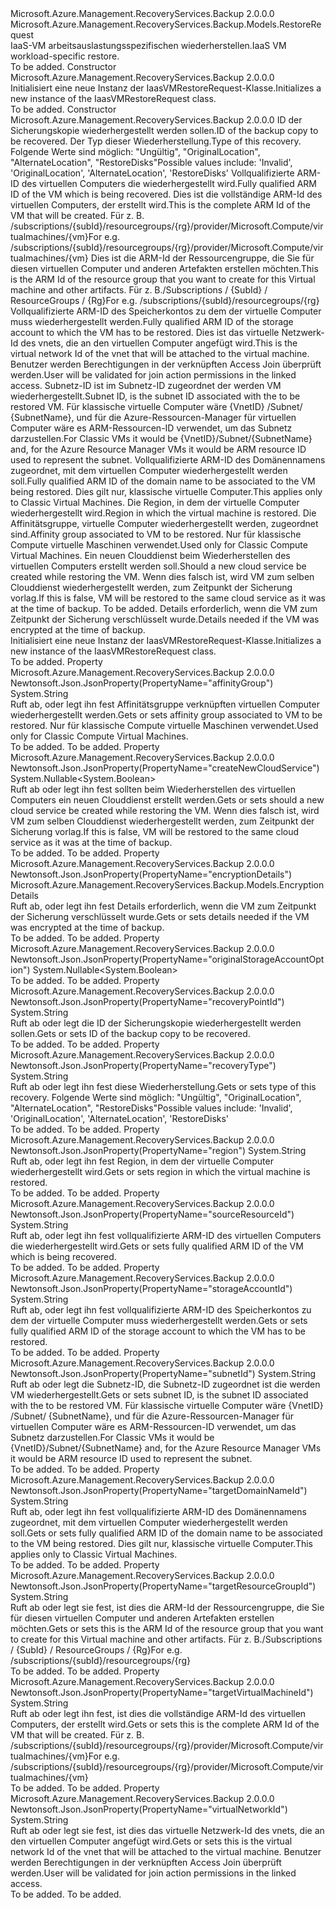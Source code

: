 <Type Name="IaasVMRestoreRequest" FullName="Microsoft.Azure.Management.RecoveryServices.Backup.Models.IaasVMRestoreRequest">
  <TypeSignature Language="C#" Value="public class IaasVMRestoreRequest : Microsoft.Azure.Management.RecoveryServices.Backup.Models.RestoreRequest" />
  <TypeSignature Language="ILAsm" Value=".class public auto ansi beforefieldinit IaasVMRestoreRequest extends Microsoft.Azure.Management.RecoveryServices.Backup.Models.RestoreRequest" />
  <TypeSignature Language="DocId" Value="T:Microsoft.Azure.Management.RecoveryServices.Backup.Models.IaasVMRestoreRequest" />
  <TypeSignature Language="VB.NET" Value="Public Class IaasVMRestoreRequest&#xA;Inherits RestoreRequest" />
  <TypeSignature Language="F#" Value="type IaasVMRestoreRequest = class&#xA;    inherit RestoreRequest" />
  <AssemblyInfo>
    <AssemblyName>Microsoft.Azure.Management.RecoveryServices.Backup</AssemblyName>
    <AssemblyVersion>2.0.0.0</AssemblyVersion>
  </AssemblyInfo>
  <Base>
    <BaseTypeName>Microsoft.Azure.Management.RecoveryServices.Backup.Models.RestoreRequest</BaseTypeName>
  </Base>
  <Interfaces />
  <Docs>
    <summary>
            <span data-ttu-id="18ad9-101">IaaS-VM arbeitsauslastungsspezifischen wiederherstellen.</span><span class="sxs-lookup"><span data-stu-id="18ad9-101">IaaS VM workload-specific restore.</span></span>
            </summary>
    <remarks>To be added.</remarks>
  </Docs>
  <Members>
    <Member MemberName=".ctor">
      <MemberSignature Language="C#" Value="public IaasVMRestoreRequest ();" />
      <MemberSignature Language="ILAsm" Value=".method public hidebysig specialname rtspecialname instance void .ctor() cil managed" />
      <MemberSignature Language="DocId" Value="M:Microsoft.Azure.Management.RecoveryServices.Backup.Models.IaasVMRestoreRequest.#ctor" />
      <MemberSignature Language="VB.NET" Value="Public Sub New ()" />
      <MemberType>Constructor</MemberType>
      <AssemblyInfo>
        <AssemblyName>Microsoft.Azure.Management.RecoveryServices.Backup</AssemblyName>
        <AssemblyVersion>2.0.0.0</AssemblyVersion>
      </AssemblyInfo>
      <Parameters />
      <Docs>
        <summary>
            <span data-ttu-id="18ad9-102">Initialisiert eine neue Instanz der IaasVMRestoreRequest-Klasse.</span><span class="sxs-lookup"><span data-stu-id="18ad9-102">Initializes a new instance of the IaasVMRestoreRequest class.</span></span>
            </summary>
        <remarks>To be added.</remarks>
      </Docs>
    </Member>
    <Member MemberName=".ctor">
      <MemberSignature Language="C#" Value="public IaasVMRestoreRequest (string recoveryPointId = null, string recoveryType = null, string sourceResourceId = null, string targetVirtualMachineId = null, string targetResourceGroupId = null, string storageAccountId = null, string virtualNetworkId = null, string subnetId = null, string targetDomainNameId = null, string region = null, string affinityGroup = null, Nullable&lt;bool&gt; createNewCloudService = null, Nullable&lt;bool&gt; originalStorageAccountOption = null, Microsoft.Azure.Management.RecoveryServices.Backup.Models.EncryptionDetails encryptionDetails = null);" />
      <MemberSignature Language="ILAsm" Value=".method public hidebysig specialname rtspecialname instance void .ctor(string recoveryPointId, string recoveryType, string sourceResourceId, string targetVirtualMachineId, string targetResourceGroupId, string storageAccountId, string virtualNetworkId, string subnetId, string targetDomainNameId, string region, string affinityGroup, valuetype System.Nullable`1&lt;bool&gt; createNewCloudService, valuetype System.Nullable`1&lt;bool&gt; originalStorageAccountOption, class Microsoft.Azure.Management.RecoveryServices.Backup.Models.EncryptionDetails encryptionDetails) cil managed" />
      <MemberSignature Language="DocId" Value="M:Microsoft.Azure.Management.RecoveryServices.Backup.Models.IaasVMRestoreRequest.#ctor(System.String,System.String,System.String,System.String,System.String,System.String,System.String,System.String,System.String,System.String,System.String,System.Nullable{System.Boolean},System.Nullable{System.Boolean},Microsoft.Azure.Management.RecoveryServices.Backup.Models.EncryptionDetails)" />
      <MemberSignature Language="F#" Value="new Microsoft.Azure.Management.RecoveryServices.Backup.Models.IaasVMRestoreRequest : string * string * string * string * string * string * string * string * string * string * string * Nullable&lt;bool&gt; * Nullable&lt;bool&gt; * Microsoft.Azure.Management.RecoveryServices.Backup.Models.EncryptionDetails -&gt; Microsoft.Azure.Management.RecoveryServices.Backup.Models.IaasVMRestoreRequest" Usage="new Microsoft.Azure.Management.RecoveryServices.Backup.Models.IaasVMRestoreRequest (recoveryPointId, recoveryType, sourceResourceId, targetVirtualMachineId, targetResourceGroupId, storageAccountId, virtualNetworkId, subnetId, targetDomainNameId, region, affinityGroup, createNewCloudService, originalStorageAccountOption, encryptionDetails)" />
      <MemberType>Constructor</MemberType>
      <AssemblyInfo>
        <AssemblyName>Microsoft.Azure.Management.RecoveryServices.Backup</AssemblyName>
        <AssemblyVersion>2.0.0.0</AssemblyVersion>
      </AssemblyInfo>
      <Parameters>
        <Parameter Name="recoveryPointId" Type="System.String" />
        <Parameter Name="recoveryType" Type="System.String" />
        <Parameter Name="sourceResourceId" Type="System.String" />
        <Parameter Name="targetVirtualMachineId" Type="System.String" />
        <Parameter Name="targetResourceGroupId" Type="System.String" />
        <Parameter Name="storageAccountId" Type="System.String" />
        <Parameter Name="virtualNetworkId" Type="System.String" />
        <Parameter Name="subnetId" Type="System.String" />
        <Parameter Name="targetDomainNameId" Type="System.String" />
        <Parameter Name="region" Type="System.String" />
        <Parameter Name="affinityGroup" Type="System.String" />
        <Parameter Name="createNewCloudService" Type="System.Nullable&lt;System.Boolean&gt;" />
        <Parameter Name="originalStorageAccountOption" Type="System.Nullable&lt;System.Boolean&gt;" />
        <Parameter Name="encryptionDetails" Type="Microsoft.Azure.Management.RecoveryServices.Backup.Models.EncryptionDetails" />
      </Parameters>
      <Docs>
        <param name="recoveryPointId"><span data-ttu-id="18ad9-103">ID der Sicherungskopie wiederhergestellt werden sollen.</span><span class="sxs-lookup"><span data-stu-id="18ad9-103">ID of the backup copy to be recovered.</span></span></param>
        <param name="recoveryType"><span data-ttu-id="18ad9-104">Der Typ dieser Wiederherstellung.</span><span class="sxs-lookup"><span data-stu-id="18ad9-104">Type of this recovery.</span></span> <span data-ttu-id="18ad9-105">Folgende Werte sind möglich: "Ungültig", "OriginalLocation", "AlternateLocation", "RestoreDisks"</span><span class="sxs-lookup"><span data-stu-id="18ad9-105">Possible values include: 'Invalid', 'OriginalLocation', 'AlternateLocation', 'RestoreDisks'</span></span></param>
        <param name="sourceResourceId"><span data-ttu-id="18ad9-106">Vollqualifizierte ARM-ID des virtuellen Computers die wiederhergestellt wird.</span><span class="sxs-lookup"><span data-stu-id="18ad9-106">Fully qualified ARM ID of the VM which is being recovered.</span></span></param>
        <param name="targetVirtualMachineId"><span data-ttu-id="18ad9-107">Dies ist die vollständige ARM-Id des virtuellen Computers, der erstellt wird.</span><span class="sxs-lookup"><span data-stu-id="18ad9-107">This is the complete ARM Id of the VM that will be created.</span></span>
            <span data-ttu-id="18ad9-108">Für z. B. /subscriptions/{subId}/resourcegroups/{rg}/provider/Microsoft.Compute/virtualmachines/{vm}</span><span class="sxs-lookup"><span data-stu-id="18ad9-108">For e.g. /subscriptions/{subId}/resourcegroups/{rg}/provider/Microsoft.Compute/virtualmachines/{vm}</span></span></param>
        <param name="targetResourceGroupId"><span data-ttu-id="18ad9-109">Dies ist die ARM-Id der Ressourcengruppe, die Sie für diesen virtuellen Computer und anderen Artefakten erstellen möchten.</span><span class="sxs-lookup"><span data-stu-id="18ad9-109">This is the ARM Id of the resource group that you want to create for this Virtual machine and other artifacts.</span></span>
            <span data-ttu-id="18ad9-110">Für z. B./Subscriptions / {SubId} / ResourceGroups / {Rg}</span><span class="sxs-lookup"><span data-stu-id="18ad9-110">For e.g. /subscriptions/{subId}/resourcegroups/{rg}</span></span></param>
        <param name="storageAccountId"><span data-ttu-id="18ad9-111">Vollqualifizierte ARM-ID des Speicherkontos zu dem der virtuelle Computer muss wiederhergestellt werden.</span><span class="sxs-lookup"><span data-stu-id="18ad9-111">Fully qualified ARM ID of the storage account to which the VM has to be restored.</span></span></param>
        <param name="virtualNetworkId"><span data-ttu-id="18ad9-112">Dies ist das virtuelle Netzwerk-Id des vnets, die an den virtuellen Computer angefügt wird.</span><span class="sxs-lookup"><span data-stu-id="18ad9-112">This is the virtual network Id of the vnet that will be attached to the virtual machine.</span></span>
            <span data-ttu-id="18ad9-113">Benutzer werden Berechtigungen in der verknüpften Access Join überprüft werden.</span><span class="sxs-lookup"><span data-stu-id="18ad9-113">User will be validated for join action permissions in the linked access.</span></span></param>
        <param name="subnetId"><span data-ttu-id="18ad9-114">Subnetz-ID ist im Subnetz-ID zugeordnet der werden VM wiederhergestellt.</span><span class="sxs-lookup"><span data-stu-id="18ad9-114">Subnet ID, is the subnet ID associated with the to be restored VM.</span></span> <span data-ttu-id="18ad9-115">Für klassische virtuelle Computer wäre {VnetID} /Subnet/ {SubnetName}, und für die Azure-Ressourcen-Manager für virtuellen Computer wäre es ARM-Ressourcen-ID verwendet, um das Subnetz darzustellen.</span><span class="sxs-lookup"><span data-stu-id="18ad9-115">For Classic VMs it would be {VnetID}/Subnet/{SubnetName} and, for the Azure Resource Manager VMs it would be ARM resource ID used to represent the subnet.</span></span></param>
        <param name="targetDomainNameId"><span data-ttu-id="18ad9-116">Vollqualifizierte ARM-ID des Domänennamens zugeordnet, mit dem virtuellen Computer wiederhergestellt werden soll.</span><span class="sxs-lookup"><span data-stu-id="18ad9-116">Fully qualified ARM ID of the domain name to be associated to the VM being restored.</span></span> <span data-ttu-id="18ad9-117">Dies gilt nur, klassische virtuelle Computer.</span><span class="sxs-lookup"><span data-stu-id="18ad9-117">This applies only to Classic Virtual Machines.</span></span></param>
        <param name="region"><span data-ttu-id="18ad9-118">Die Region, in dem der virtuelle Computer wiederhergestellt wird.</span><span class="sxs-lookup"><span data-stu-id="18ad9-118">Region in which the virtual machine is restored.</span></span></param>
        <param name="affinityGroup"><span data-ttu-id="18ad9-119">Die Affinitätsgruppe, virtuelle Computer wiederhergestellt werden, zugeordnet sind.</span><span class="sxs-lookup"><span data-stu-id="18ad9-119">Affinity group associated to VM to be restored.</span></span> <span data-ttu-id="18ad9-120">Nur für klassische Compute virtuelle Maschinen verwendet.</span><span class="sxs-lookup"><span data-stu-id="18ad9-120">Used only for Classic Compute Virtual Machines.</span></span></param>
        <param name="createNewCloudService"><span data-ttu-id="18ad9-121">Ein neuen Clouddienst beim Wiederherstellen des virtuellen Computers erstellt werden soll.</span><span class="sxs-lookup"><span data-stu-id="18ad9-121">Should a new cloud service be created while restoring the VM.</span></span> <span data-ttu-id="18ad9-122">Wenn dies falsch ist, wird VM zum selben Clouddienst wiederhergestellt werden, zum Zeitpunkt der Sicherung vorlag.</span><span class="sxs-lookup"><span data-stu-id="18ad9-122">If this is false, VM will be restored to the same cloud service as it was at the time of backup.</span></span></param>
        <param name="originalStorageAccountOption">To be added.</param>
        <param name="encryptionDetails"><span data-ttu-id="18ad9-123">Details erforderlich, wenn die VM zum Zeitpunkt der Sicherung verschlüsselt wurde.</span><span class="sxs-lookup"><span data-stu-id="18ad9-123">Details needed if the VM was encrypted at the time of backup.</span></span></param>
        <summary>
            <span data-ttu-id="18ad9-124">Initialisiert eine neue Instanz der IaasVMRestoreRequest-Klasse.</span><span class="sxs-lookup"><span data-stu-id="18ad9-124">Initializes a new instance of the IaasVMRestoreRequest class.</span></span>
            </summary>
        <remarks>To be added.</remarks>
      </Docs>
    </Member>
    <Member MemberName="AffinityGroup">
      <MemberSignature Language="C#" Value="public string AffinityGroup { get; set; }" />
      <MemberSignature Language="ILAsm" Value=".property instance string AffinityGroup" />
      <MemberSignature Language="DocId" Value="P:Microsoft.Azure.Management.RecoveryServices.Backup.Models.IaasVMRestoreRequest.AffinityGroup" />
      <MemberSignature Language="VB.NET" Value="Public Property AffinityGroup As String" />
      <MemberSignature Language="F#" Value="member this.AffinityGroup : string with get, set" Usage="Microsoft.Azure.Management.RecoveryServices.Backup.Models.IaasVMRestoreRequest.AffinityGroup" />
      <MemberType>Property</MemberType>
      <AssemblyInfo>
        <AssemblyName>Microsoft.Azure.Management.RecoveryServices.Backup</AssemblyName>
        <AssemblyVersion>2.0.0.0</AssemblyVersion>
      </AssemblyInfo>
      <Attributes>
        <Attribute>
          <AttributeName>Newtonsoft.Json.JsonProperty(PropertyName="affinityGroup")</AttributeName>
        </Attribute>
      </Attributes>
      <ReturnValue>
        <ReturnType>System.String</ReturnType>
      </ReturnValue>
      <Docs>
        <summary>
            <span data-ttu-id="18ad9-125">Ruft ab, oder legt ihn fest Affinitätsgruppe verknüpften virtuellen Computer wiederhergestellt werden.</span><span class="sxs-lookup"><span data-stu-id="18ad9-125">Gets or sets affinity group associated to VM to be restored.</span></span> <span data-ttu-id="18ad9-126">Nur für klassische Compute virtuelle Maschinen verwendet.</span><span class="sxs-lookup"><span data-stu-id="18ad9-126">Used only for Classic Compute Virtual Machines.</span></span>
            </summary>
        <value>To be added.</value>
        <remarks>To be added.</remarks>
      </Docs>
    </Member>
    <Member MemberName="CreateNewCloudService">
      <MemberSignature Language="C#" Value="public Nullable&lt;bool&gt; CreateNewCloudService { get; set; }" />
      <MemberSignature Language="ILAsm" Value=".property instance valuetype System.Nullable`1&lt;bool&gt; CreateNewCloudService" />
      <MemberSignature Language="DocId" Value="P:Microsoft.Azure.Management.RecoveryServices.Backup.Models.IaasVMRestoreRequest.CreateNewCloudService" />
      <MemberSignature Language="VB.NET" Value="Public Property CreateNewCloudService As Nullable(Of Boolean)" />
      <MemberSignature Language="F#" Value="member this.CreateNewCloudService : Nullable&lt;bool&gt; with get, set" Usage="Microsoft.Azure.Management.RecoveryServices.Backup.Models.IaasVMRestoreRequest.CreateNewCloudService" />
      <MemberType>Property</MemberType>
      <AssemblyInfo>
        <AssemblyName>Microsoft.Azure.Management.RecoveryServices.Backup</AssemblyName>
        <AssemblyVersion>2.0.0.0</AssemblyVersion>
      </AssemblyInfo>
      <Attributes>
        <Attribute>
          <AttributeName>Newtonsoft.Json.JsonProperty(PropertyName="createNewCloudService")</AttributeName>
        </Attribute>
      </Attributes>
      <ReturnValue>
        <ReturnType>System.Nullable&lt;System.Boolean&gt;</ReturnType>
      </ReturnValue>
      <Docs>
        <summary>
            <span data-ttu-id="18ad9-127">Ruft ab oder legt ihn fest sollten beim Wiederherstellen des virtuellen Computers ein neuen Clouddienst erstellt werden.</span><span class="sxs-lookup"><span data-stu-id="18ad9-127">Gets or sets should a new cloud service be created while restoring the VM.</span></span> <span data-ttu-id="18ad9-128">Wenn dies falsch ist, wird VM zum selben Clouddienst wiederhergestellt werden, zum Zeitpunkt der Sicherung vorlag.</span><span class="sxs-lookup"><span data-stu-id="18ad9-128">If this is false, VM will be restored to the same cloud service as it was at the time of backup.</span></span>
            </summary>
        <value>To be added.</value>
        <remarks>To be added.</remarks>
      </Docs>
    </Member>
    <Member MemberName="EncryptionDetails">
      <MemberSignature Language="C#" Value="public Microsoft.Azure.Management.RecoveryServices.Backup.Models.EncryptionDetails EncryptionDetails { get; set; }" />
      <MemberSignature Language="ILAsm" Value=".property instance class Microsoft.Azure.Management.RecoveryServices.Backup.Models.EncryptionDetails EncryptionDetails" />
      <MemberSignature Language="DocId" Value="P:Microsoft.Azure.Management.RecoveryServices.Backup.Models.IaasVMRestoreRequest.EncryptionDetails" />
      <MemberSignature Language="VB.NET" Value="Public Property EncryptionDetails As EncryptionDetails" />
      <MemberSignature Language="F#" Value="member this.EncryptionDetails : Microsoft.Azure.Management.RecoveryServices.Backup.Models.EncryptionDetails with get, set" Usage="Microsoft.Azure.Management.RecoveryServices.Backup.Models.IaasVMRestoreRequest.EncryptionDetails" />
      <MemberType>Property</MemberType>
      <AssemblyInfo>
        <AssemblyName>Microsoft.Azure.Management.RecoveryServices.Backup</AssemblyName>
        <AssemblyVersion>2.0.0.0</AssemblyVersion>
      </AssemblyInfo>
      <Attributes>
        <Attribute>
          <AttributeName>Newtonsoft.Json.JsonProperty(PropertyName="encryptionDetails")</AttributeName>
        </Attribute>
      </Attributes>
      <ReturnValue>
        <ReturnType>Microsoft.Azure.Management.RecoveryServices.Backup.Models.EncryptionDetails</ReturnType>
      </ReturnValue>
      <Docs>
        <summary>
            <span data-ttu-id="18ad9-129">Ruft ab, oder legt ihn fest Details erforderlich, wenn die VM zum Zeitpunkt der Sicherung verschlüsselt wurde.</span><span class="sxs-lookup"><span data-stu-id="18ad9-129">Gets or sets details needed if the VM was encrypted at the time of backup.</span></span>
            </summary>
        <value>To be added.</value>
        <remarks>To be added.</remarks>
      </Docs>
    </Member>
    <Member MemberName="OriginalStorageAccountOption">
      <MemberSignature Language="C#" Value="public Nullable&lt;bool&gt; OriginalStorageAccountOption { get; set; }" />
      <MemberSignature Language="ILAsm" Value=".property instance valuetype System.Nullable`1&lt;bool&gt; OriginalStorageAccountOption" />
      <MemberSignature Language="DocId" Value="P:Microsoft.Azure.Management.RecoveryServices.Backup.Models.IaasVMRestoreRequest.OriginalStorageAccountOption" />
      <MemberSignature Language="VB.NET" Value="Public Property OriginalStorageAccountOption As Nullable(Of Boolean)" />
      <MemberSignature Language="F#" Value="member this.OriginalStorageAccountOption : Nullable&lt;bool&gt; with get, set" Usage="Microsoft.Azure.Management.RecoveryServices.Backup.Models.IaasVMRestoreRequest.OriginalStorageAccountOption" />
      <MemberType>Property</MemberType>
      <AssemblyInfo>
        <AssemblyName>Microsoft.Azure.Management.RecoveryServices.Backup</AssemblyName>
        <AssemblyVersion>2.0.0.0</AssemblyVersion>
      </AssemblyInfo>
      <Attributes>
        <Attribute>
          <AttributeName>Newtonsoft.Json.JsonProperty(PropertyName="originalStorageAccountOption")</AttributeName>
        </Attribute>
      </Attributes>
      <ReturnValue>
        <ReturnType>System.Nullable&lt;System.Boolean&gt;</ReturnType>
      </ReturnValue>
      <Docs>
        <summary />
        <value>To be added.</value>
        <remarks>To be added.</remarks>
      </Docs>
    </Member>
    <Member MemberName="RecoveryPointId">
      <MemberSignature Language="C#" Value="public string RecoveryPointId { get; set; }" />
      <MemberSignature Language="ILAsm" Value=".property instance string RecoveryPointId" />
      <MemberSignature Language="DocId" Value="P:Microsoft.Azure.Management.RecoveryServices.Backup.Models.IaasVMRestoreRequest.RecoveryPointId" />
      <MemberSignature Language="VB.NET" Value="Public Property RecoveryPointId As String" />
      <MemberSignature Language="F#" Value="member this.RecoveryPointId : string with get, set" Usage="Microsoft.Azure.Management.RecoveryServices.Backup.Models.IaasVMRestoreRequest.RecoveryPointId" />
      <MemberType>Property</MemberType>
      <AssemblyInfo>
        <AssemblyName>Microsoft.Azure.Management.RecoveryServices.Backup</AssemblyName>
        <AssemblyVersion>2.0.0.0</AssemblyVersion>
      </AssemblyInfo>
      <Attributes>
        <Attribute>
          <AttributeName>Newtonsoft.Json.JsonProperty(PropertyName="recoveryPointId")</AttributeName>
        </Attribute>
      </Attributes>
      <ReturnValue>
        <ReturnType>System.String</ReturnType>
      </ReturnValue>
      <Docs>
        <summary>
            <span data-ttu-id="18ad9-130">Ruft ab oder legt die ID der Sicherungskopie wiederhergestellt werden sollen.</span><span class="sxs-lookup"><span data-stu-id="18ad9-130">Gets or sets ID of the backup copy to be recovered.</span></span>
            </summary>
        <value>To be added.</value>
        <remarks>To be added.</remarks>
      </Docs>
    </Member>
    <Member MemberName="RecoveryType">
      <MemberSignature Language="C#" Value="public string RecoveryType { get; set; }" />
      <MemberSignature Language="ILAsm" Value=".property instance string RecoveryType" />
      <MemberSignature Language="DocId" Value="P:Microsoft.Azure.Management.RecoveryServices.Backup.Models.IaasVMRestoreRequest.RecoveryType" />
      <MemberSignature Language="VB.NET" Value="Public Property RecoveryType As String" />
      <MemberSignature Language="F#" Value="member this.RecoveryType : string with get, set" Usage="Microsoft.Azure.Management.RecoveryServices.Backup.Models.IaasVMRestoreRequest.RecoveryType" />
      <MemberType>Property</MemberType>
      <AssemblyInfo>
        <AssemblyName>Microsoft.Azure.Management.RecoveryServices.Backup</AssemblyName>
        <AssemblyVersion>2.0.0.0</AssemblyVersion>
      </AssemblyInfo>
      <Attributes>
        <Attribute>
          <AttributeName>Newtonsoft.Json.JsonProperty(PropertyName="recoveryType")</AttributeName>
        </Attribute>
      </Attributes>
      <ReturnValue>
        <ReturnType>System.String</ReturnType>
      </ReturnValue>
      <Docs>
        <summary>
            <span data-ttu-id="18ad9-131">Ruft ab oder legt ihn fest diese Wiederherstellung.</span><span class="sxs-lookup"><span data-stu-id="18ad9-131">Gets or sets type of this recovery.</span></span> <span data-ttu-id="18ad9-132">Folgende Werte sind möglich: "Ungültig", "OriginalLocation", "AlternateLocation", "RestoreDisks"</span><span class="sxs-lookup"><span data-stu-id="18ad9-132">Possible values include: 'Invalid', 'OriginalLocation', 'AlternateLocation', 'RestoreDisks'</span></span>
            </summary>
        <value>To be added.</value>
        <remarks>To be added.</remarks>
      </Docs>
    </Member>
    <Member MemberName="Region">
      <MemberSignature Language="C#" Value="public string Region { get; set; }" />
      <MemberSignature Language="ILAsm" Value=".property instance string Region" />
      <MemberSignature Language="DocId" Value="P:Microsoft.Azure.Management.RecoveryServices.Backup.Models.IaasVMRestoreRequest.Region" />
      <MemberSignature Language="VB.NET" Value="Public Property Region As String" />
      <MemberSignature Language="F#" Value="member this.Region : string with get, set" Usage="Microsoft.Azure.Management.RecoveryServices.Backup.Models.IaasVMRestoreRequest.Region" />
      <MemberType>Property</MemberType>
      <AssemblyInfo>
        <AssemblyName>Microsoft.Azure.Management.RecoveryServices.Backup</AssemblyName>
        <AssemblyVersion>2.0.0.0</AssemblyVersion>
      </AssemblyInfo>
      <Attributes>
        <Attribute>
          <AttributeName>Newtonsoft.Json.JsonProperty(PropertyName="region")</AttributeName>
        </Attribute>
      </Attributes>
      <ReturnValue>
        <ReturnType>System.String</ReturnType>
      </ReturnValue>
      <Docs>
        <summary>
            <span data-ttu-id="18ad9-133">Ruft ab, oder legt ihn fest Region, in dem der virtuelle Computer wiederhergestellt wird.</span><span class="sxs-lookup"><span data-stu-id="18ad9-133">Gets or sets region in which the virtual machine is restored.</span></span>
            </summary>
        <value>To be added.</value>
        <remarks>To be added.</remarks>
      </Docs>
    </Member>
    <Member MemberName="SourceResourceId">
      <MemberSignature Language="C#" Value="public string SourceResourceId { get; set; }" />
      <MemberSignature Language="ILAsm" Value=".property instance string SourceResourceId" />
      <MemberSignature Language="DocId" Value="P:Microsoft.Azure.Management.RecoveryServices.Backup.Models.IaasVMRestoreRequest.SourceResourceId" />
      <MemberSignature Language="VB.NET" Value="Public Property SourceResourceId As String" />
      <MemberSignature Language="F#" Value="member this.SourceResourceId : string with get, set" Usage="Microsoft.Azure.Management.RecoveryServices.Backup.Models.IaasVMRestoreRequest.SourceResourceId" />
      <MemberType>Property</MemberType>
      <AssemblyInfo>
        <AssemblyName>Microsoft.Azure.Management.RecoveryServices.Backup</AssemblyName>
        <AssemblyVersion>2.0.0.0</AssemblyVersion>
      </AssemblyInfo>
      <Attributes>
        <Attribute>
          <AttributeName>Newtonsoft.Json.JsonProperty(PropertyName="sourceResourceId")</AttributeName>
        </Attribute>
      </Attributes>
      <ReturnValue>
        <ReturnType>System.String</ReturnType>
      </ReturnValue>
      <Docs>
        <summary>
            <span data-ttu-id="18ad9-134">Ruft ab, oder legt ihn fest vollqualifizierte ARM-ID des virtuellen Computers die wiederhergestellt wird.</span><span class="sxs-lookup"><span data-stu-id="18ad9-134">Gets or sets fully qualified ARM ID of the VM which is being recovered.</span></span>
            </summary>
        <value>To be added.</value>
        <remarks>To be added.</remarks>
      </Docs>
    </Member>
    <Member MemberName="StorageAccountId">
      <MemberSignature Language="C#" Value="public string StorageAccountId { get; set; }" />
      <MemberSignature Language="ILAsm" Value=".property instance string StorageAccountId" />
      <MemberSignature Language="DocId" Value="P:Microsoft.Azure.Management.RecoveryServices.Backup.Models.IaasVMRestoreRequest.StorageAccountId" />
      <MemberSignature Language="VB.NET" Value="Public Property StorageAccountId As String" />
      <MemberSignature Language="F#" Value="member this.StorageAccountId : string with get, set" Usage="Microsoft.Azure.Management.RecoveryServices.Backup.Models.IaasVMRestoreRequest.StorageAccountId" />
      <MemberType>Property</MemberType>
      <AssemblyInfo>
        <AssemblyName>Microsoft.Azure.Management.RecoveryServices.Backup</AssemblyName>
        <AssemblyVersion>2.0.0.0</AssemblyVersion>
      </AssemblyInfo>
      <Attributes>
        <Attribute>
          <AttributeName>Newtonsoft.Json.JsonProperty(PropertyName="storageAccountId")</AttributeName>
        </Attribute>
      </Attributes>
      <ReturnValue>
        <ReturnType>System.String</ReturnType>
      </ReturnValue>
      <Docs>
        <summary>
            <span data-ttu-id="18ad9-135">Ruft ab, oder legt ihn fest vollqualifizierte ARM-ID des Speicherkontos zu dem der virtuelle Computer muss wiederhergestellt werden.</span><span class="sxs-lookup"><span data-stu-id="18ad9-135">Gets or sets fully qualified ARM ID of the storage account to which the VM has to be restored.</span></span>
            </summary>
        <value>To be added.</value>
        <remarks>To be added.</remarks>
      </Docs>
    </Member>
    <Member MemberName="SubnetId">
      <MemberSignature Language="C#" Value="public string SubnetId { get; set; }" />
      <MemberSignature Language="ILAsm" Value=".property instance string SubnetId" />
      <MemberSignature Language="DocId" Value="P:Microsoft.Azure.Management.RecoveryServices.Backup.Models.IaasVMRestoreRequest.SubnetId" />
      <MemberSignature Language="VB.NET" Value="Public Property SubnetId As String" />
      <MemberSignature Language="F#" Value="member this.SubnetId : string with get, set" Usage="Microsoft.Azure.Management.RecoveryServices.Backup.Models.IaasVMRestoreRequest.SubnetId" />
      <MemberType>Property</MemberType>
      <AssemblyInfo>
        <AssemblyName>Microsoft.Azure.Management.RecoveryServices.Backup</AssemblyName>
        <AssemblyVersion>2.0.0.0</AssemblyVersion>
      </AssemblyInfo>
      <Attributes>
        <Attribute>
          <AttributeName>Newtonsoft.Json.JsonProperty(PropertyName="subnetId")</AttributeName>
        </Attribute>
      </Attributes>
      <ReturnValue>
        <ReturnType>System.String</ReturnType>
      </ReturnValue>
      <Docs>
        <summary>
            <span data-ttu-id="18ad9-136">Ruft ab oder legt die Subnetz-ID, die Subnetz-ID zugeordnet ist die werden VM wiederhergestellt.</span><span class="sxs-lookup"><span data-stu-id="18ad9-136">Gets or sets subnet ID, is the subnet ID associated with the to be restored VM.</span></span> <span data-ttu-id="18ad9-137">Für klassische virtuelle Computer wäre {VnetID} /Subnet/ {SubnetName}, und für die Azure-Ressourcen-Manager für virtuellen Computer wäre es ARM-Ressourcen-ID verwendet, um das Subnetz darzustellen.</span><span class="sxs-lookup"><span data-stu-id="18ad9-137">For Classic VMs it would be {VnetID}/Subnet/{SubnetName} and, for the Azure Resource Manager VMs it would be ARM resource ID used to represent the subnet.</span></span>
            </summary>
        <value>To be added.</value>
        <remarks>To be added.</remarks>
      </Docs>
    </Member>
    <Member MemberName="TargetDomainNameId">
      <MemberSignature Language="C#" Value="public string TargetDomainNameId { get; set; }" />
      <MemberSignature Language="ILAsm" Value=".property instance string TargetDomainNameId" />
      <MemberSignature Language="DocId" Value="P:Microsoft.Azure.Management.RecoveryServices.Backup.Models.IaasVMRestoreRequest.TargetDomainNameId" />
      <MemberSignature Language="VB.NET" Value="Public Property TargetDomainNameId As String" />
      <MemberSignature Language="F#" Value="member this.TargetDomainNameId : string with get, set" Usage="Microsoft.Azure.Management.RecoveryServices.Backup.Models.IaasVMRestoreRequest.TargetDomainNameId" />
      <MemberType>Property</MemberType>
      <AssemblyInfo>
        <AssemblyName>Microsoft.Azure.Management.RecoveryServices.Backup</AssemblyName>
        <AssemblyVersion>2.0.0.0</AssemblyVersion>
      </AssemblyInfo>
      <Attributes>
        <Attribute>
          <AttributeName>Newtonsoft.Json.JsonProperty(PropertyName="targetDomainNameId")</AttributeName>
        </Attribute>
      </Attributes>
      <ReturnValue>
        <ReturnType>System.String</ReturnType>
      </ReturnValue>
      <Docs>
        <summary>
            <span data-ttu-id="18ad9-138">Ruft ab, oder legt ihn fest vollqualifizierte ARM-ID des Domänennamens zugeordnet, mit dem virtuellen Computer wiederhergestellt werden soll.</span><span class="sxs-lookup"><span data-stu-id="18ad9-138">Gets or sets fully qualified ARM ID of the domain name to be associated to the VM being restored.</span></span> <span data-ttu-id="18ad9-139">Dies gilt nur, klassische virtuelle Computer.</span><span class="sxs-lookup"><span data-stu-id="18ad9-139">This applies only to Classic Virtual Machines.</span></span>
            </summary>
        <value>To be added.</value>
        <remarks>To be added.</remarks>
      </Docs>
    </Member>
    <Member MemberName="TargetResourceGroupId">
      <MemberSignature Language="C#" Value="public string TargetResourceGroupId { get; set; }" />
      <MemberSignature Language="ILAsm" Value=".property instance string TargetResourceGroupId" />
      <MemberSignature Language="DocId" Value="P:Microsoft.Azure.Management.RecoveryServices.Backup.Models.IaasVMRestoreRequest.TargetResourceGroupId" />
      <MemberSignature Language="VB.NET" Value="Public Property TargetResourceGroupId As String" />
      <MemberSignature Language="F#" Value="member this.TargetResourceGroupId : string with get, set" Usage="Microsoft.Azure.Management.RecoveryServices.Backup.Models.IaasVMRestoreRequest.TargetResourceGroupId" />
      <MemberType>Property</MemberType>
      <AssemblyInfo>
        <AssemblyName>Microsoft.Azure.Management.RecoveryServices.Backup</AssemblyName>
        <AssemblyVersion>2.0.0.0</AssemblyVersion>
      </AssemblyInfo>
      <Attributes>
        <Attribute>
          <AttributeName>Newtonsoft.Json.JsonProperty(PropertyName="targetResourceGroupId")</AttributeName>
        </Attribute>
      </Attributes>
      <ReturnValue>
        <ReturnType>System.String</ReturnType>
      </ReturnValue>
      <Docs>
        <summary>
            <span data-ttu-id="18ad9-140">Ruft ab oder legt sie fest, ist dies die ARM-Id der Ressourcengruppe, die Sie für diesen virtuellen Computer und anderen Artefakten erstellen möchten.</span><span class="sxs-lookup"><span data-stu-id="18ad9-140">Gets or sets this is the ARM Id of the resource group that you want to create for this Virtual machine and other artifacts.</span></span>
            <span data-ttu-id="18ad9-141">Für z. B./Subscriptions / {SubId} / ResourceGroups / {Rg}</span><span class="sxs-lookup"><span data-stu-id="18ad9-141">For e.g. /subscriptions/{subId}/resourcegroups/{rg}</span></span>
            </summary>
        <value>To be added.</value>
        <remarks>To be added.</remarks>
      </Docs>
    </Member>
    <Member MemberName="TargetVirtualMachineId">
      <MemberSignature Language="C#" Value="public string TargetVirtualMachineId { get; set; }" />
      <MemberSignature Language="ILAsm" Value=".property instance string TargetVirtualMachineId" />
      <MemberSignature Language="DocId" Value="P:Microsoft.Azure.Management.RecoveryServices.Backup.Models.IaasVMRestoreRequest.TargetVirtualMachineId" />
      <MemberSignature Language="VB.NET" Value="Public Property TargetVirtualMachineId As String" />
      <MemberSignature Language="F#" Value="member this.TargetVirtualMachineId : string with get, set" Usage="Microsoft.Azure.Management.RecoveryServices.Backup.Models.IaasVMRestoreRequest.TargetVirtualMachineId" />
      <MemberType>Property</MemberType>
      <AssemblyInfo>
        <AssemblyName>Microsoft.Azure.Management.RecoveryServices.Backup</AssemblyName>
        <AssemblyVersion>2.0.0.0</AssemblyVersion>
      </AssemblyInfo>
      <Attributes>
        <Attribute>
          <AttributeName>Newtonsoft.Json.JsonProperty(PropertyName="targetVirtualMachineId")</AttributeName>
        </Attribute>
      </Attributes>
      <ReturnValue>
        <ReturnType>System.String</ReturnType>
      </ReturnValue>
      <Docs>
        <summary>
            <span data-ttu-id="18ad9-142">Ruft ab oder legt ihn fest, ist dies die vollständige ARM-Id des virtuellen Computers, der erstellt wird.</span><span class="sxs-lookup"><span data-stu-id="18ad9-142">Gets or sets this is the complete ARM Id of the VM that will be created.</span></span>
            <span data-ttu-id="18ad9-143">Für z. B. /subscriptions/{subId}/resourcegroups/{rg}/provider/Microsoft.Compute/virtualmachines/{vm}</span><span class="sxs-lookup"><span data-stu-id="18ad9-143">For e.g. /subscriptions/{subId}/resourcegroups/{rg}/provider/Microsoft.Compute/virtualmachines/{vm}</span></span>
            </summary>
        <value>To be added.</value>
        <remarks>To be added.</remarks>
      </Docs>
    </Member>
    <Member MemberName="VirtualNetworkId">
      <MemberSignature Language="C#" Value="public string VirtualNetworkId { get; set; }" />
      <MemberSignature Language="ILAsm" Value=".property instance string VirtualNetworkId" />
      <MemberSignature Language="DocId" Value="P:Microsoft.Azure.Management.RecoveryServices.Backup.Models.IaasVMRestoreRequest.VirtualNetworkId" />
      <MemberSignature Language="VB.NET" Value="Public Property VirtualNetworkId As String" />
      <MemberSignature Language="F#" Value="member this.VirtualNetworkId : string with get, set" Usage="Microsoft.Azure.Management.RecoveryServices.Backup.Models.IaasVMRestoreRequest.VirtualNetworkId" />
      <MemberType>Property</MemberType>
      <AssemblyInfo>
        <AssemblyName>Microsoft.Azure.Management.RecoveryServices.Backup</AssemblyName>
        <AssemblyVersion>2.0.0.0</AssemblyVersion>
      </AssemblyInfo>
      <Attributes>
        <Attribute>
          <AttributeName>Newtonsoft.Json.JsonProperty(PropertyName="virtualNetworkId")</AttributeName>
        </Attribute>
      </Attributes>
      <ReturnValue>
        <ReturnType>System.String</ReturnType>
      </ReturnValue>
      <Docs>
        <summary>
            <span data-ttu-id="18ad9-144">Ruft ab oder legt sie fest, ist dies das virtuelle Netzwerk-Id des vnets, die an den virtuellen Computer angefügt wird.</span><span class="sxs-lookup"><span data-stu-id="18ad9-144">Gets or sets this is the virtual network Id of the vnet that will be attached to the virtual machine.</span></span>
            <span data-ttu-id="18ad9-145">Benutzer werden Berechtigungen in der verknüpften Access Join überprüft werden.</span><span class="sxs-lookup"><span data-stu-id="18ad9-145">User will be validated for join action permissions in the linked access.</span></span>
            </summary>
        <value>To be added.</value>
        <remarks>To be added.</remarks>
      </Docs>
    </Member>
  </Members>
</Type>